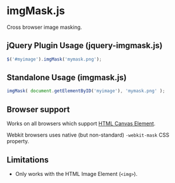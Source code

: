 # imgMask.js #

Cross browser image masking.

## jQuery Plugin Usage (jquery-imgmask.js) ##

``` js
$('#myimage').imgMask('mymask.png');
```

## Standalone Usage (imgmask.js) ##

``` js
imgMask( document.getElementByID('myimage'), 'mymask.png' );
```

## Browser support ##

Works on all browsers which support [HTML Canvas Element](http://caniuse.com/canvas).

Webkit browsers uses native (but non-standard) `-webkit-mask` CSS property.

## Limitations ##

- Only works with the HTML Image Element (`<img>`).